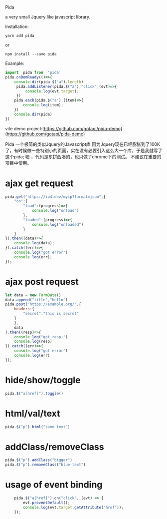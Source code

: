 Pida 

a very small Jquery like javascript library.

Installation:
```shell
yarn add pida
```
or 
```shell
npm install --save pida
```



Example:

```javascript
import  pida from  'pida'
pida.onDomReady(()=>{
    console.dir(pida.$("a").length)
     pida.addListener(pida.$("a"),"click",(evt)=>{
         console.log(evt.target);
     })
    pida.each(pida.$("a"),(item)=>{
        console.log(item);
    })
    console.dir(pida)
})
```

vite demo project:[https://github.com/gotapi/pida-demo](https://github.com/gotapi/pida-demo)

Pida 一个极简的类似Jquery的Javascript库
因为Jquery现在已经膨胀到了100K了，有时候做一些特别小的页面，实在没有必要引入这么大一个库，于是我就写了这个pida;
嗯 ，代码是东拼西凑的，也只做了chrome下的测试。
不建议在重要的项目中使用。


# ajax get request

```javascript
pida.get("https://ip4.dev/myip?format=json",{
    "on":{
        "load":(progress)=>{
            console.log("onload")
        },
        "loaded":(progress)=>{
            console.log("onloaded")    
        }
    }
}).then((data)=>{
    console.log(data);
}).catch((err)=>{
    console.log("got error")
    console.log(err);
});
```
# ajax post request
```javascript
let data = new FormData()
data.append("title","hello")
pida.post("https://example.org/",{
    headers:{
        "secret":"this is secret"
    }
    },
    data
).then((resp)=>{
    console.log("got resp:")
    console.log(resp)
}).catch((err)=>{
    console.log("got error")
    console.log(err)
});
```

# hide/show/toggle

```javascript
pida.$("a[href]").toggle()
```

# html/val/text
```javascript
pida.$("p").html("same text")
```

# addClass/removeClass

```javascript
pida.$("p").addClass("bigger")
pida.$("p").removeClass("blue-text")
```

# usage of event binding

```javascript
    pida.$("a[href]").on("click", (evt) => {
        evt.preventDefault();
        console.log(evt.target.getAttribute("href"));
    });
```